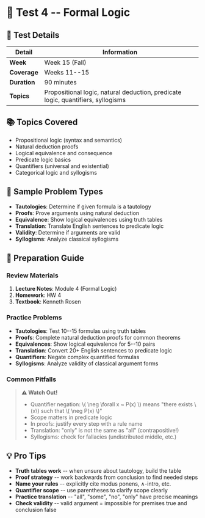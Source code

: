 # 🧠 Test 4 -- Formal Logic

## 📅 Test Details

| Detail | Information |
|--------|-------------|
| **Week** | Week 15 (Fall) |
| **Coverage** | Weeks 11--15 |
| **Duration** | 90 minutes |
| **Topics** | Propositional logic, natural deduction, predicate logic, quantifiers, syllogisms |

## 📚 Topics Covered

- Propositional logic (syntax and semantics)
- Natural deduction proofs
- Logical equivalence and consequence
- Predicate logic basics
- Quantifiers (universal and existential)
- Categorical logic and syllogisms

## 🎯 Sample Problem Types

- **Tautologies**: Determine if given formula is a tautology
- **Proofs**: Prove arguments using natural deduction
- **Equivalence**: Show logical equivalences using truth tables
- **Translation**: Translate English sentences to predicate logic
- **Validity**: Determine if arguments are valid
- **Syllogisms**: Analyze classical syllogisms

## 📖 Preparation Guide

### Review Materials

1. **Lecture Notes**: Module 4 (Formal Logic)
2. **Homework**: HW 4
3. **Textbook**: Kenneth Rosen

### Practice Problems

- **Tautologies**: Test 10--15 formulas using truth tables
- **Proofs**: Complete natural deduction proofs for common theorems
- **Equivalences**: Show logical equivalence for 5--10 pairs
- **Translation**: Convert 20+ English sentences to predicate logic
- **Quantifiers**: Negate complex quantified formulas
- **Syllogisms**: Analyze validity of classical argument forms

### Common Pitfalls

> **⚠️ Watch Out!**
>
> - Quantifier negation: \\( \neg \forall x ~ P(x) \\) means "there exists \\(x\\) such that \\( \neg P(x) \\)"
> - Scope matters in predicate logic
> - In proofs: justify every step with a rule name
> - Translation: "only" is not the same as "all" (contrapositive!)
> - Syllogisms: check for fallacies (undistributed middle, etc.)

## 💡 Pro Tips

- **Truth tables work** -- when unsure about tautology, build the table
- **Proof strategy** -- work backwards from conclusion to find needed steps
- **Name your rules** -- explicitly cite modus ponens, ∧-intro, etc.
- **Quantifier scope** -- use parentheses to clarify scope clearly
- **Practice translation** -- "all", "some", "no", "only" have precise meanings
- **Check validity** -- valid argument = impossible for premises true and conclusion false
